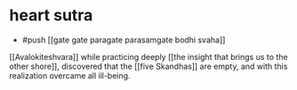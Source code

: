 # heart sutra

- #push [[gate gate paragate parasamgate bodhi svaha]]

[[Avalokiteshvara]]
while practicing deeply
[[the insight that brings us to the other shore]],
  discovered
  that the [[five Skandhas]] are empty,
  and with this realization
  overcame all ill-being.

